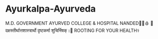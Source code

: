 # Ayurkalpa-Ayurveda
M.D. GOVERNMENT AYURVED COLLEGE &amp; HOSPITAL NANDED🏥💉🩸 🙏दक्षस्तीर्थात्तशास्त्रार्थो दृष्टकर्मा शुचिर्भिषक्।🙏 ROOTING FOR YOUR HEALTH⚕
